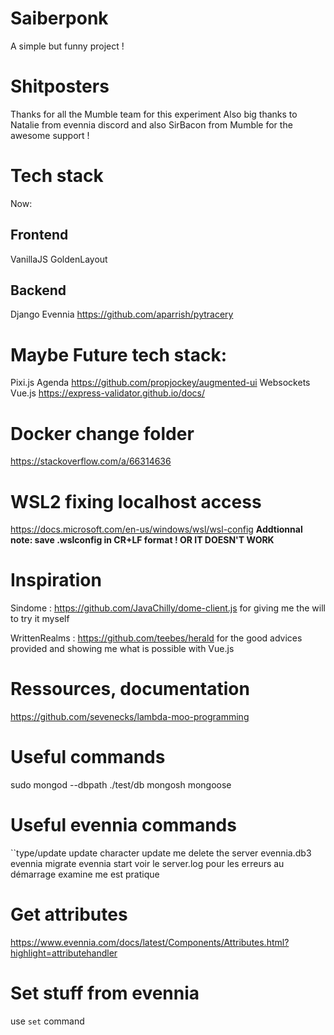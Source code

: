 # Saiberponk
A simple but funny project !

# Shitposters
Thanks for all the Mumble team for this experiment
Also big thanks to Natalie from evennia discord and also SirBacon from Mumble for the awesome support !

# Tech stack
Now:
## Frontend
VanillaJS
GoldenLayout
## Backend
Django
Evennia
https://github.com/aparrish/pytracery
# Maybe Future tech stack:
Pixi.js
Agenda
https://github.com/propjockey/augmented-ui
Websockets
Vue.js
https://express-validator.github.io/docs/

# Docker change folder 
https://stackoverflow.com/a/66314636
# WSL2 fixing localhost access
https://docs.microsoft.com/en-us/windows/wsl/wsl-config
**Addtionnal note: save .wslconfig in CR+LF format ! OR IT DOESN'T WORK**

# Inspiration
Sindome : https://github.com/JavaChilly/dome-client.js
for giving me the will to try it myself

WrittenRealms : https://github.com/teebes/herald for the good advices provided and showing me what is possible with Vue.js

# Ressources, documentation
https://github.com/sevenecks/lambda-moo-programming

# Useful commands
sudo mongod --dbpath ./test/db
mongosh
mongoose

# Useful evennia commands
``type/update
update character
update me
delete the server evennia.db3
evennia migrate
evennia start
voir le server.log pour les erreurs au démarrage
examine me est pratique

# Get attributes
https://www.evennia.com/docs/latest/Components/Attributes.html?highlight=attributehandler
# Set stuff from evennia
use `set` command